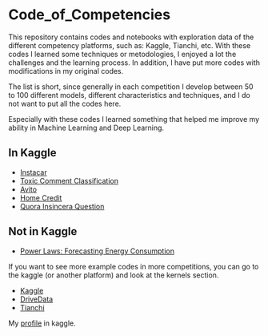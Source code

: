 # Code_of_Competencies

This repository contains codes and notebooks with exploration data of the different competency platforms, such as: Kaggle, Tianchi, etc. With these codes I learned some techniques or metodologies, I enjoyed a lot the challenges and the learning process. In addition, I have  put more codes with modifications in my original codes.

The list is short, since generally in each competition I develop between 50 to 100 different models, different characteristics and techniques, and I do not want to put all the codes here.

Especially with these codes I learned something that helped me improve my ability in Machine Learning and Deep Learning.

## In Kaggle

 * [Instacar](https://github.com/dlegor/Code_of_Competencies/tree/master/Kaggle/Instacar)
 * [Toxic Comment Classification](https://github.com/dlegor/Code_of_Competencies/tree/master/Kaggle/Toxic_Comment_Classification)
 * [Avito](https://github.com/dlegor/Code_of_Competencies/tree/master/Kaggle/Avito)
 * [Home Credit](https://github.com/dlegor/Code_of_Competencies/tree/master/Kaggle/Home_Credit_Default_Risk)
 * [Quora Insincera Question](https://github.com/dlegor/Code_of_Competencies/tree/master/Kaggle/Quora_Insincere_Questions_Classification)
 
## Not in Kaggle
* [Power Laws: Forecasting Energy Consumption](https://github.com/dlegor/Code_of_Competencies/tree/master/No_Kaggle)


If you want to see more example codes in more competitions, you can go to the kaggle (or another platform) and look at the kernels section.

* [Kaggle](https://www.kaggle.com/)
* [DriveData](https://www.drivendata.org/)
* [Tianchi](https://tianchi.aliyun.com/home/)

My [profile](https://www.kaggle.com/legorreta) in kaggle.
